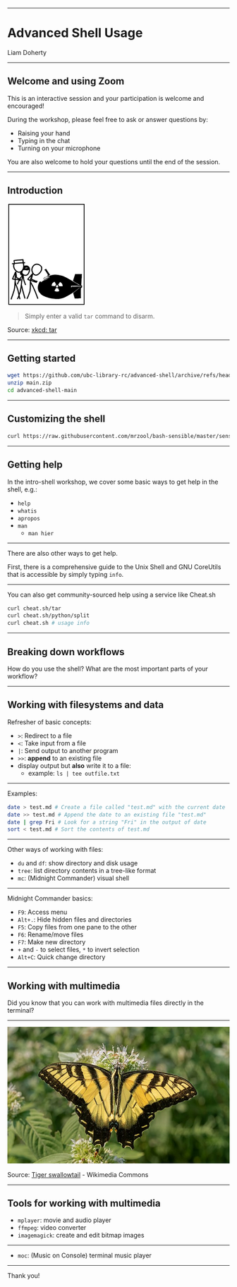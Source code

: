 <!-- effect=matrix -->

---

# Advanced Shell Usage

Liam Doherty

<!-- fg=white bg=blue -->

---

## Welcome and using Zoom

This is an interactive session and your participation is welcome and encouraged!

During the workshop, please feel free to ask or answer questions by:

- Raising your hand
- Typing in the chat
- Turning on your microphone

You are also welcome to hold your questions until the end of the session.

---

## Introduction

![](tartest.png)

> Simply enter a valid `tar` command to disarm.

Source: [xkcd: tar](https://xkcd.com/1168/)

---

## Getting started

```bash
wget https://github.com/ubc-library-rc/advanced-shell/archive/refs/heads/main.zip
unzip main.zip
cd advanced-shell-main
```

---

## Customizing the shell

```bash
curl https://raw.githubusercontent.com/mrzool/bash-sensible/master/sensible.bash | less
```

---

## Getting help

In the intro-shell workshop, we cover some basic ways to get help in the shell, e.g.:

* `help`
* `whatis`
* `apropos`
* `man`
  * `man hier`

---

There are also other ways to get help.

First, there is a comprehensive guide to the Unix Shell and GNU CoreUtils that is accessible by simply typing `info`.

---

You can also get community-sourced help using a service like Cheat.sh

```bash
curl cheat.sh/tar
curl cheat.sh/python/split
curl cheat.sh # usage info
```

---

## Breaking down workflows

How do you use the shell? What are the most important parts of your workflow?

---

## Working with filesystems and data

Refresher of basic concepts:

- `>`: Redirect to a file
- `<`: Take input from a file
- `|`: Send output to another program
- `>>`: **append** to an existing file
- display output but **also** write it to a file:
  - example: `ls | tee outfile.txt`

---

Examples:

```bash
date > test.md # Create a file called "test.md" with the current date
date >> test.md # Append the date to an existing file "test.md"
date | grep Fri # Look for a string "Fri" in the output of date
sort < test.md # Sort the contents of test.md
```

---

Other ways of working with files:

- `du` and `df`: show directory and disk usage
- `tree`: list directory contents in a tree-like format
- `mc`: (Midnight Commander) visual shell

---

Midnight Commander basics:

- `F9`: Access menu
- `Alt+.`: Hide hidden files and directories
- `F5`: Copy files from one pane to the other
- `F6`: Rename/move files
- `F7`: Make new directory
- `+` and `-` to select files, `*` to invert selection
- `Alt+C`: Quick change directory

---

## Working with multimedia

Did you know that you can work with multimedia files directly in the terminal?

---

![](tiger.jpg)

Source: [Tiger swallowtail](https://commons.wikimedia.org/wiki/File:Tiger_swallowtail_(74863).jpg) - Wikimedia Commons

---

## Tools for working with multimedia

- `mplayer`: movie and audio player
- `ffmpeg`: video converter
- `imagemagick`: create and edit bitmap images

---

- `moc`: (Music on Console) terminal music player

---

Thank you!

<!-- effect=explosions -->

